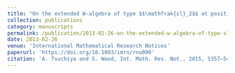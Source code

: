 ```yaml
---
title: "On the extended W-algebra of type $$\mathfrak{sl}_2$$ at positive rational level"
collection: publications
category: manuscripts
permalink: /publication/2013-02-26-on-the-extended-w-algebra-of-type-sl2-at-positive-rational-level
date: 2013-02-26
venue: 'International Mathematical Research Notices'
paperurl: 'https://doi.org/10.1093/imrn/rnu090'
citation: 'A. Tsuchiya and S. Wood, Int. Math. Res. Not., 2015, 5357–5435 (2015)'
---
```

